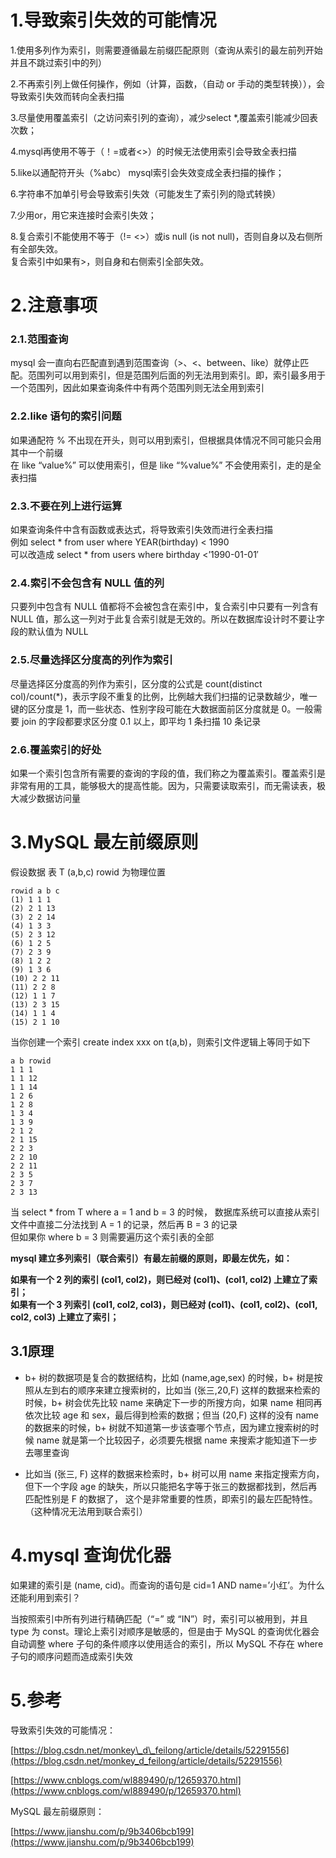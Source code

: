 # 1.导致索引失效的可能情况

1.使用多列作为索引，则需要遵循最左前缀匹配原则（查询从索引的最左前列开始并且不跳过索引中的列）

2.不再索引列上做任何操作，例如（计算，函数，（自动 or 手动的类型转换）），会导致索引失效而转向全表扫描

3.尽量使用覆盖索引（之访问索引列的查询），减少select \*,覆盖索引能减少回表次数；

4.mysql再使用不等于（！=或者&lt;&gt;）的时候无法使用索引会导致全表扫描

5.like以通配符开头（%abc） mysql索引会失效变成全表扫描的操作；

6.字符串不加单引号会导致索引失效（可能发生了索引列的隐式转换）

7.少用or，用它来连接时会索引失效；

8.复合索引不能使用不等于（!=  &lt;&gt;）或is null \(is not null\)，否则自身以及右侧所有全部失效。  
  复合索引中如果有&gt;，则自身和右侧索引全部失效。

# 2.注意事项

### 2.1.范围查询

mysql 会一直向右匹配直到遇到范围查询（&gt;、&lt;、between、like）就停止匹配。范围列可以用到索引，但是范围列后面的列无法用到索引。即，索引最多用于一个范围列，因此如果查询条件中有两个范围列则无法全用到索引

### 2.2.like 语句的索引问题

如果通配符 % 不出现在开头，则可以用到索引，但根据具体情况不同可能只会用其中一个前缀  
在 like “value%” 可以使用索引，但是 like “%value%” 不会使用索引，走的是全表扫描

### 2.3.不要在列上进行运算

如果查询条件中含有函数或表达式，将导致索引失效而进行全表扫描  
例如 select \* from user where YEAR\(birthday\) &lt; 1990  
可以改造成 select \* from users where birthday &lt;’1990-01-01′

### 2.4.索引不会包含有 NULL 值的列

只要列中包含有 NULL 值都将不会被包含在索引中，复合索引中只要有一列含有 NULL 值，那么这一列对于此复合索引就是无效的。所以在数据库设计时不要让字段的默认值为 NULL

### 2.5.尽量选择区分度高的列作为索引

尽量选择区分度高的列作为索引，区分度的公式是 count\(distinct col\)/count\(\*\)，表示字段不重复的比例，比例越大我们扫描的记录数越少，唯一键的区分度是 1，而一些状态、性别字段可能在大数据面前区分度就是 0。一般需要 join 的字段都要求区分度 0.1 以上，即平均 1 条扫描 10 条记录

### 2.6.覆盖索引的好处

如果一个索引包含所有需要的查询的字段的值，我们称之为覆盖索引。覆盖索引是非常有用的工具，能够极大的提高性能。因为，只需要读取索引，而无需读表，极大减少数据访问量

# 3.MySQL 最左前缀原则

假设数据 表 T \(a,b,c\) rowid 为物理位置

```
rowid a b c
(1) 1 1 1
(2) 2 1 13
(3) 2 2 14
(4) 1 3 3
(5) 2 3 12
(6) 1 2 5
(7) 2 3 9
(8) 1 2 2
(9) 1 3 6
(10) 2 2 11
(11) 2 2 8
(12) 1 1 7
(13) 2 3 15
(14) 1 1 4
(15) 2 1 10
```

当你创建一个索引 create index xxx on t\(a,b\)，则索引文件逻辑上等同于如下

```
a b rowid
1 1 1
1 1 12
1 1 14
1 2 6
1 2 8
1 3 4
1 3 9
2 1 2
2 1 15
2 2 3
2 2 10
2 2 11
2 3 5
2 3 7
2 3 13
```

当 select \* from T where a = 1 and b = 3 的时候， 数据库系统可以直接从索引文件中直接二分法找到 A = 1 的记录，然后再 B = 3 的记录  
 但如果你 where b = 3 则需要遍历这个索引表的全部

**mysql 建立多列索引（联合索引）有最左前缀的原则，即最左优先，如：**

**如果有一个 2 列的索引 \(col1, col2\)，则已经对 \(col1\)、\(col1, col2\) 上建立了索引；  
 如果有一个 3 列索引 \(col1, col2, col3\)，则已经对 \(col1\)、\(col1, col2\)、\(col1, col2, col3\) 上建立了索引；**

## 3.1原理

* b+ 树的数据项是复合的数据结构，比如 \(name,age,sex\) 的时候，b+ 树是按照从左到右的顺序来建立搜索树的，比如当 \(张三,20,F\) 这样的数据来检索的时候，b+ 树会优先比较 name 来确定下一步的所搜方向，如果 name 相同再依次比较 age 和 sex，最后得到检索的数据；但当 \(20,F\) 这样的没有 name 的数据来的时候，b+ 树就不知道第一步该查哪个节点，因为建立搜索树的时候 name 就是第一个比较因子，必须要先根据 name 来搜索才能知道下一步去哪里查询

* 比如当 \(张三, F\) 这样的数据来检索时，b+ 树可以用 name 来指定搜索方向，但下一个字段 age 的缺失，所以只能把名字等于张三的数据都找到，然后再匹配性别是 F 的数据了， 这个是非常重要的性质，即索引的最左匹配特性。（这种情况无法用到联合索引）

# 4.mysql 查询优化器

如果建的索引是 \(name, cid\)。而查询的语句是 cid=1 AND name=’小红’。为什么还能利用到索引？

当按照索引中所有列进行精确匹配（“=” 或 “IN”）时，索引可以被用到，并且 type 为 const。理论上索引对顺序是敏感的，但是由于 MySQL 的查询优化器会自动调整 where 子句的条件顺序以使用适合的索引，所以 MySQL 不存在 where 子句的顺序问题而造成索引失效

# 5.参考

导致索引失效的可能情况：

[https://blog.csdn.net/monkey\_d\_feilong/article/details/52291556](https://blog.csdn.net/monkey_d_feilong/article/details/52291556)

[https://www.cnblogs.com/wl889490/p/12659370.html](https://www.cnblogs.com/wl889490/p/12659370.html)

MySQL 最左前缀原则：

[https://www.jianshu.com/p/9b3406bcb199](https://www.jianshu.com/p/9b3406bcb199)

